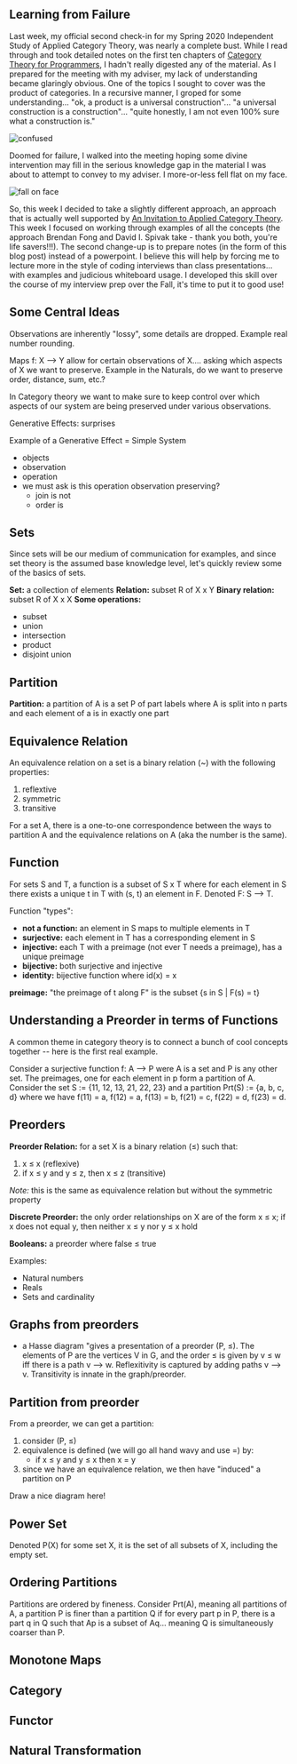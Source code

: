## Learning from Failure
Last week, my official second check-in for my Spring 2020 Independent Study of Applied Category Theory, was nearly a complete bust. While I read through and took detailed notes on the first ten chapters of [Category Theory for Programmers]([https://bartoszmilewski.com/2014/10/28/category-theory-for-programmers-the-preface/](https://bartoszmilewski.com/2014/10/28/category-theory-for-programmers-the-preface/)), I hadn't really digested any of the material. As I prepared for the meeting with my adviser, my lack of understanding became glaringly obvious. One of the topics I sought to cover was the product of categories. In a recursive manner, I groped for some understanding... "ok, a product is a universal construction"... "a universal construction is a construction"... "quite honestly, I am not even 100% sure what a construction is."

![confused](https://media.giphy.com/media/1LmBFphV4XNSw/giphy.gif)

Doomed for failure, I walked into the meeting hoping some divine intervention may fill in the serious knowledge gap in the material I was about to attempt to convey to my adviser. I more-or-less fell flat on my face.

![fall on face](https://media.giphy.com/media/9d6v8k7pdMnjq/giphy.gif)

So, this week I decided to take a slightly different approach, an approach that is actually well supported by [An Invitation to Applied Category Theory]([https://arxiv.org/abs/1803.05316](https://arxiv.org/abs/1803.05316)). This week I focused on working through examples of all the concepts (the approach Brendan Fong and David I. Spivak take - thank you both, you're life savers!!!). The second change-up is to prepare notes (in the form of this blog post) instead of a powerpoint. I believe this will help by forcing me to lecture more in the style of coding interviews than class presentations... with examples and judicious whiteboard usage. I developed this skill over the course of my interview prep over the Fall, it's time to put it to good use!

## Some Central Ideas

Observations are inherently "lossy", some details are dropped. Example real number rounding.

Maps f: X --> Y allow for certain observations of X.... asking which aspects of X we want to preserve. Example in the Naturals, do we want to preserve order, distance, sum, etc.?

In Category theory we want to make sure to keep control over which aspects of our system are being preserved under various observations.

Generative Effects: surprises

Example of a Generative Effect = Simple System
* objects
* observation
* operation 
* we must ask is this operation observation preserving?
	* join is not
	* order is

## Sets

Since sets will be our medium of communication for examples, and since set theory is the assumed base knowledge level, let's quickly review some of the basics of sets.

**Set:** a collection of elements
**Relation:** subset R of X x Y
**Binary relation:** subset R of X x X
**Some operations:**
* subset
* union
* intersection
* product
* disjoint union

## Partition
**Partition:** a partition of A is a set P of part labels where A is split into n parts and each element of a is in exactly one part

## Equivalence Relation
An equivalence relation on a set is a binary relation (~) with the following properties:
1. reflextive
2. symmetric
3. transitive

For a set A, there is a one-to-one correspondence between the ways to partition A and the equivalence relations on A (aka the number is the same).

## Function

For sets S and T, a function is a subset of S x T  where for each element in S there exists a unique t in T with (s, t) an element in F. Denoted F: S --> T.

Function "types":
* **not a function:** an element in S maps to multiple elements in T
* **surjective:** each element in T has a corresponding element in S
* **injective:** each T with a preimage (not ever T needs a preimage), has a unique preimage
* **bijective:** both surjective and injective
* **identity:** bijective function where id(x) = x

**preimage:** "the preimage of t along F" is the subset {s in S | F(s) = t}

## Understanding a Preorder in terms of Functions

A common theme in category theory is to connect a bunch of cool concepts together -- here is the first real example.

Consider a surjective function f: A --> P were A is a set and P is any other set. The preimages, one for each element in p form a partition of A. Consider the set S := {11, 12, 13, 21, 22, 23} and a partition Prt(S) := {a, b, c, d} where we have f(11) = a, f(12) = a, f(13) = b, f(21) = c, f(22) = d, f(23) = d.

## Preorders
**Preorder Relation:** for a set X is a binary relation (≤) such that:
1. x ≤ x (reflexive)
2. if x ≤ y and y ≤ z, then x ≤ z (transitive)

*Note:* this is the same as equivalence relation but without the symmetric property

**Discrete Preorder:** the only order relationships on X are of the form x ≤ x; if x does not equal y, then neither x ≤ y nor y ≤ x hold

**Booleans:** a preorder where false ≤ true

Examples:
* Natural numbers
* Reals
* Sets and cardinality

## Graphs from preorders

* a Hasse diagram "gives a presentation of a preorder (P, ≤). The elements of P are the vertices V in G, and the order ≤ is given by v ≤ w iff there is a path v --> w. Reflexitivity is captured by adding paths v --> v. Transitivity is innate in the graph/preorder.

## Partition from preorder

From a preorder, we can get a partition:
1. consider (P, ≤)
2. equivalence is defined (we will go all hand wavy and use =) by:
	* if  x ≤ y and y ≤ x then x = y
3. since we have an equivalence relation, we then have "induced" a partition on P

Draw a nice diagram here!

## Power Set
Denoted P(X) for some set X, it is the set of all subsets of X, including the empty set. 

## Ordering Partitions

Partitions are ordered by fineness. Consider Prt(A), meaning all partitions of A, a partition P is finer than a partition Q if for every part p in P, there is a part q in Q such that Ap is a subset of Aq... meaning Q is simultaneously coarser than P.

## Monotone Maps


## Category

## Functor

## Natural Transformation


